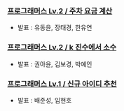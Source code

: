 ### [프로그래머스 Lv.2 / 주차 요금 계산](https://school.programmers.co.kr/learn/courses/30/lessons/92341?language=java)
- 발표 : 유동윤, 장태경, 한유연
### [프로그래머스 Lv.2 / k 진수에서 소수](https://school.programmers.co.kr/learn/courses/30/lessons/92335)
- 발표 : 권아윤, 김보경, 박예인
### [프로그래머스 Lv.1 / 신규 아이디 추천](https://school.programmers.co.kr/learn/courses/30/lessons/72410)
- 발표 : 배준성, 임현호
